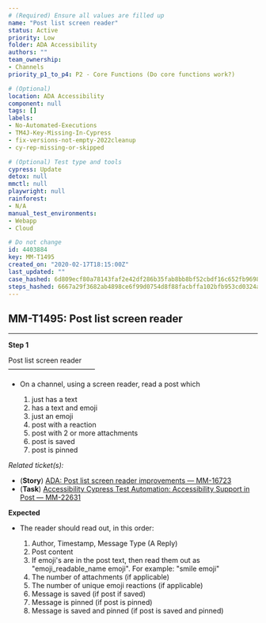 ```yaml
---
# (Required) Ensure all values are filled up
name: "Post list screen reader"
status: Active
priority: Low
folder: ADA Accessibility
authors: ""
team_ownership: 
- Channels
priority_p1_to_p4: P2 - Core Functions (Do core functions work?)

# (Optional)
location: ADA Accessibility
component: null
tags: []
labels: 
- No-Automated-Executions
- TM4J-Key-Missing-In-Cypress
- fix-versions-not-empty-2022cleanup
- cy-rep-missing-or-skipped

# (Optional) Test type and tools
cypress: Update
detox: null
mmctl: null
playwright: null
rainforest: 
- N/A
manual_test_environments: 
- Webapp
- Cloud

# Do not change
id: 4403884
key: MM-T1495
created_on: "2020-02-17T18:15:00Z"
last_updated: ""
case_hashed: 6d809ecf80a78143faf2e42df286b35fab8bb8bf52cbdf16c652fb9698d38f283f7687f2be8f682b52fc02dc758d91e3
steps_hashed: 6667a29f3682ab4898ce6f99d0754d8f88facbffa102bfb953cd0324aab09798575d8b7cea877100001e56d5e7c85445
---
```


<!-- (Auto-generated) Based on frontmatter's "key" and "name" -->

## MM-T1495: Post list screen reader

---

**Step 1**

Post list screen reader\
–––––––––––––––––––––––––

- On a channel, using a screen reader, read a post which

  1. just has a text
  2. has a text and emoji
  3. just an emoji
  4. post with a reaction
  5. post with 2 or more attachments
  6. post is saved
  7. post is pinned

_Related ticket(s):_

- (**Story**) [ADA: Post list screen reader improvements — MM-16723](https://mattermost.atlassian.net/browse/MM-16723)
- (**Task**) [Accessibility Cypress Test Automation: Accessibility Support in Post — MM-22631](https://mattermost.atlassian.net/browse/MM-22631)

**Expected**

- The reader should read out, in this order:

  1. Author, Timestamp, Message Type (A Reply)
  2. Post content
  3. If emoji's are in the post text, then read them out as "emoji\_readable\_name emoji". For example: "smile emoji"
  4. The number of attachments (if applicable)
  5. The number of unique emoji reactions (if applicable)
  6. Message is saved (if post if saved)
  7. Message is pinned (if post is pinned)
  8. Message is saved and pinned (if post is saved and pinned)
